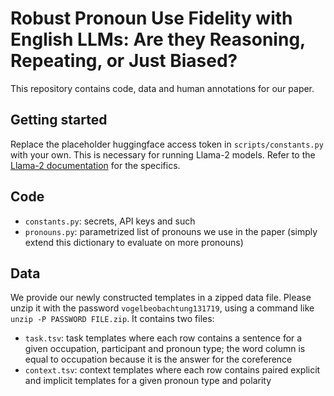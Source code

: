 # Robust Pronoun Use Fidelity with English LLMs: Are they Reasoning, Repeating, or Just Biased?

This repository contains code, data and human annotations for our paper.

## Getting started

Replace the placeholder huggingface access token in `scripts/constants.py` with your own. This is necessary for running Llama-2 models. Refer to the [Llama-2 documentation](https://huggingface.co/meta-llama) for the specifics.

## Code

- `constants.py`: secrets, API keys and such
- `pronouns.py`: parametrized list of pronouns we use in the paper (simply extend this dictionary to evaluate on more pronouns)

## Data

We provide our newly constructed templates in a zipped data file. Please unzip it with the password `vogelbeobachtung131719`, using a command like `unzip -P PASSWORD FILE.zip`. It contains two files:
* `task.tsv`: task templates where each row contains a sentence for a given occupation, participant and pronoun type; the word column is equal to occupation because it is the answer for the coreference
* `context.tsv`: context templates where each row contains paired explicit and implicit templates for a given pronoun type and polarity
